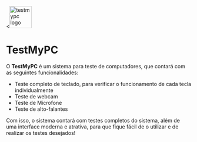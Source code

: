 <div align="left">
  <<img height="60em" src="https://imgur.com/Htyv0ML.png" alt="testmypc logo"/>
</div>

# TestMyPC

O **TestMyPC** é um sistema para teste de computadores, que contará com as seguintes funcionalidades:

- Teste completo de teclado, para verificar o funcionamento de cada tecla individualmente
- Teste de webcam
- Teste de Microfone
- Teste de alto-falantes

Com isso, o sistema contará com testes completos do sistema, além de uma interface moderna e atrativa, para que fique fácil de o utilizar e de realizar os testes desejados!

